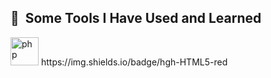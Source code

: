 <h2> 🚀 &nbsp;Some Tools I Have Used and Learned</h2>
<p align="left">
<img src="https://cdn.jsdelivr.net/gh/devicons/devicon/icons/php/php-original.svg" alt="php" width="45" height="45"/>
https://img.shields.io/badge/hgh-HTML5-red
</p>

<!---
MateuszWojno/MateuszWojno is a ✨ special ✨ repository because its `README.md` (this file) appears on your GitHub profile.
You can click the Preview link to take a look at your changes.
--->
